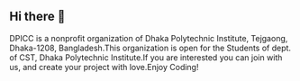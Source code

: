 ## Hi there 👋

DPICC is a nonprofit organization of Dhaka Polytechnic Institute, Tejgaong, Dhaka-1208, Bangladesh.This organization is open for the Students of dept. of CST, Dhaka Polytechnic Institute.If you are interested you can join with us, and create your project with love.Enjoy Coding!
